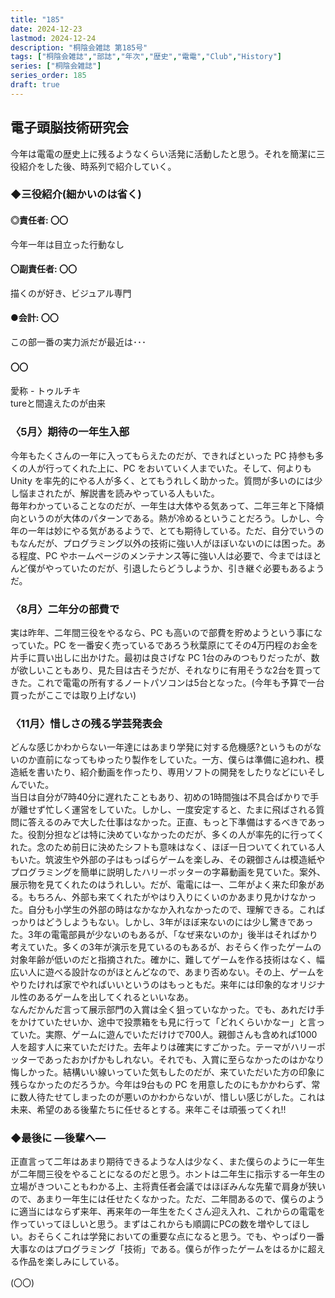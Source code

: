 ```yaml
---
title: "185"
date: 2024-12-23
lastmod: 2024-12-24
description: "桐陰会雑誌 第185号"
tags: ["桐陰会雑誌","部誌","年次","歴史","電電","Club","History"]
series: ["桐陰会雑誌"]
series_order: 185
draft: true
---
```


## 電子頭脳技術研究会
今年は電電の歴史上に残るようなくらい活発に活動したと思う。それを簡潔に三役紹介をした後、時系列で紹介していく。

### ◆三役紹介(細かいのは省く)
#### ◎責任者: 〇〇
今年一年は目立った行動なし
#### 〇副責任者: 〇〇
描くのが好き、ビジュアル専門
#### ●会計: 〇〇
この部一番の実力派だが最近は･･･
#### 〇〇
愛称 - トゥルチキ<br>
tureと間違えたのが由来

### 〈5月〉期待の一年生入部
今年もたくさんの一年に入ってもらえたのだが、できればといった PC 持参も多くの人が行ってくれた上に、PC をおいていく人までいた。そして、何よりも Unity を率先的にやる人が多く、とてもうれしく助かった。質問が多いのには少し悩まされたが、解説書を読みやっている人もいた。<br>
毎年わかっていることなのだが、一年生は大体やる気あって、二年三年と下降傾向というのが大体のパターンである。熱が冷めるということだろう。しかし、今年の一年は妙にやる気があるようで、とても期待している。ただ、自分でいうのもなんだが、プログラミング以外の技術に強い人がほぼいないのには困った。ある程度、PC やホームページのメンテナンス等に強い人は必要で、今まではほとんど僕がやっていたのだが、引退したらどうしようか、引き継ぐ必要もあるようだ。

### 〈8月〉二年分の部費で
実は昨年、二年間三役をやるなら、PC も高いので部費を貯めようという事になっていた。PC を一番安く売っているであろう秋葉原にてその4万円程のお金を片手に買い出しに出かけた。最初は良さげな PC 1台のみのつもりだったが、数が欲しいこともあり、見た目は古そうだが、それなりに有用そうな2台を買ってきた。これで電電の所有するノートパソコンは5台となった。(今年も予算で一台買ったがここでは取り上げない)

### 〈11月〉惜しさの残る学芸発表会
どんな感じかわからない一年達にはあまり学発に対する危機感?というものがないのか直前になってもゆったり製作をしていた。一方、僕らは準備に追われ、模造紙を書いたり、紹介動画を作ったり、専用ソフトの開発をしたりなどにいそしんでいた。<br>
当日は自分が7時40分に遅れたこともあり、初めの1時間強は不具合ばかりで手が離せず忙しく運営をしていた。しかし、一度安定すると、たまに飛ばされる質問に答えるのみで大した仕事はなかった。正直、もっと下準備はするべきであった。役割分担などは特に決めていなかったのだが、多くの人が率先的に行ってくれた。念のため前日に決めたシフトも意味はなく、ほぼ一日ついてくれている人もいた。筑波生や外部の子はもっぱらゲームを楽しみ、その親御さんは模造紙やプログラミングを簡単に説明したハリーポッターの字幕動画を見ていた。案外、展示物を見てくれたのはうれしい。だが、電電には一、二年がよく来た印象がある。もちろん、外部も来てくれたがやはり入りにくいのかあまり見かけなかった。自分も小学生の外部の時はなかなか入れなかったので、理解できる。こればっかりはどうしようもない。しかし、3年がほぼ来ないのには少し驚きであった。3年の電電部員が少ないのもあるが、「なぜ来ないのか」後半はそればかり考えていた。多くの3年が演示を見ているのもあるが、おそらく作ったゲームの対象年齢が低いのだと指摘された。確かに、難してゲームを作る技術はなく、幅広い人に遊べる設計なのがほとんどなので、あまり否めない。その上、ゲームをやりたければ家でやればいいというのはもっともだ。来年には印象的なオリジナル性のあるゲームを出してくれるといいなあ。<br>
なんだかんだ言って展示部門の入賞は全く狙っていなかった。でも、あれだけ手をかけていたせいか、途中で投票箱をも見に行って「どれくらいかなー」と言っていた。実際、ゲームに遊んでいただけけで700人。親御さんも含めれば1000人を超す人に来ていただけた。去年よりは確実にすごかった。テーマがハリーポッターであったおかげかもしれない。それでも、入賞に至らなかったのはかなり悔しかった。結構いい線いっていた気もしたのだが、来ていただいた方の印象に残らなかったのだろうか。今年は9台もの PC を用意したのにもかかわらず、常に数人待たせてしまったのが悪いのかわからないが、惜しい感じがした。これは未来、希望のある後輩たちに任せるとする。来年こそは頑張ってくれ!!

### ◆最後に ―後輩へ―
正直言って二年はあまり期待できるような人は少なく、また僕らのように一年生が二年間三役をやることになるのだと思う。ホントは二年生に指示する一年生の立場がきついこともわかる上、主将責任者会議ではほぼみんな先輩で肩身が狭いので、あまり一年生には任せたくなかった。ただ、二年間あるので、僕らのように適当にはならず来年、再来年の一年生をたくさん迎え入れ、これからの電電を作っていってほしいと思う。まずはこれからも順調にPCの数を増やしてほしい。おそらくこれは学発においての重要な点になると思う。でも、やっぱり一番大事なのはプログラミング「技術」である。僕らが作ったゲームをはるかに超える作品を楽しみにしている。

(〇〇)
